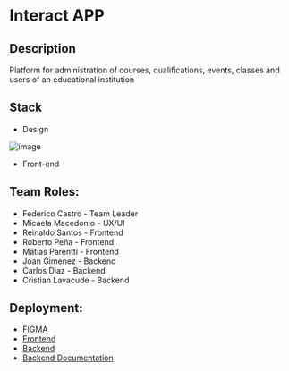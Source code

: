 # Interact APP

## Description
Platform for administration of courses, qualifications, events, classes and users of an educational institution

## Stack

- Design

![image](https://img.shields.io/badge/Figma-F24E1E?style=for-the-badge&logo=figma&logoColor=white)

- Front-end


## Team Roles:

- Federico Castro - Team Leader
- Micaela Macedonio - UX/UI
- Reinaldo Santos - Frontend
- Roberto Peña - Frontend
- Matias Parentti - Frontend
- Joan Gimenez - Backend
- Carlos Diaz - Backend
- Cristian Lavacude - Backend

## Deployment:

- [FIGMA](https://www.figma.com/file/PoWRi5mAXemUbeNwpsuuut/INTERACT?node-id=0%3A1)
- [Frontend](https://nocountry-c5-t31.herokuapp.com/)
- [Backend](https://nocountry-c5-t31.herokuapp.com/api/v1)
- [Backend Documentation](https://documenter.getpostman.com/view/18494581/Uz5NhsiG)

